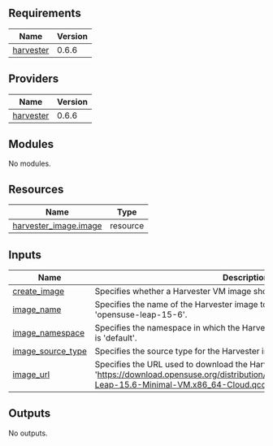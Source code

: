 ## Requirements

| Name | Version |
|------|---------|
| <a name="requirement_harvester"></a> [harvester](#requirement\_harvester) | 0.6.6 |

## Providers

| Name | Version |
|------|---------|
| <a name="provider_harvester"></a> [harvester](#provider\_harvester) | 0.6.6 |

## Modules

No modules.

## Resources

| Name | Type |
|------|------|
| [harvester_image.image](https://registry.terraform.io/providers/harvester/harvester/0.6.6/docs/resources/image) | resource |

## Inputs

| Name | Description | Type | Default | Required |
|------|-------------|------|---------|:--------:|
| <a name="input_create_image"></a> [create\_image](#input\_create\_image) | Specifies whether a Harvester VM image should be created. Default is 'true'. | `bool` | `true` | no |
| <a name="input_image_name"></a> [image\_name](#input\_image\_name) | Specifies the name of the Harvester image to be created. Default is 'opensuse-leap-15-6'. | `string` | `"opensuse-leap-15-6"` | no |
| <a name="input_image_namespace"></a> [image\_namespace](#input\_image\_namespace) | Specifies the namespace in which the Harvester image will be created. Default is 'default'. | `string` | `"default"` | no |
| <a name="input_image_source_type"></a> [image\_source\_type](#input\_image\_source\_type) | Specifies the source type for the Harvester image. Default is 'download'. | `string` | `"download"` | no |
| <a name="input_image_url"></a> [image\_url](#input\_image\_url) | Specifies the URL used to download the Harvester image. Default is 'https://download.opensuse.org/distribution/leap/15.6/appliances/openSUSE-Leap-15.6-Minimal-VM.x86_64-Cloud.qcow2'. | `string` | `"https://download.opensuse.org/distribution/leap/15.6/appliances/openSUSE-Leap-15.6-Minimal-VM.x86_64-Cloud.qcow2"` | no |

## Outputs

No outputs.

